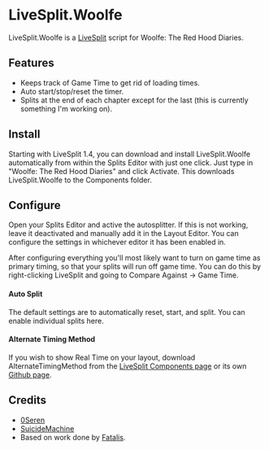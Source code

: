 LiveSplit.Woolfe
=====================

LiveSplit.Woolfe is a [LiveSplit](https://livesplit.org/) script for Woolfe: The Red Hood Diaries.

Features
--------
  * Keeps track of Game Time to get rid of loading times.
  * Auto start/stop/reset the timer.
  * Splits at the end of each chapter except for the last (this is currently something I'm working on).
  
Install
-------
Starting with LiveSplit 1.4, you can download and install LiveSplit.Woolfe automatically from within the Splits Editor with just one click. Just type in "Woolfe: The Red Hood Diaries" and click Activate. This downloads LiveSplit.Woolfe to the Components folder.

Configure
---------
Open your Splits Editor and active the autosplitter. If this is not working, leave it deactivated and manually add it in the Layout Editor. You can configure the settings in whichever editor it has been enabled in.

After configuring everything you'll most likely want to turn on game time as primary timing, so that your splits will run off game time. You can do this by right-clicking LiveSplit and going to Compare Against -> Game Time.

#### Auto Split
The default settings are to automatically reset, start, and split. You can enable individual splits here.

#### Alternate Timing Method
If you wish to show Real Time on your layout, download AlternateTimingMethod from the [LiveSplit Components page](https://livesplit.org/components/) or its own [Github page](https://github.com/Dalet/LiveSplit.AlternateTimingMethod/releases).

Credits
-------
  * [0Seren](https://twitch.tv/0Seren)
  * [SuicideMachine](https://twitch.tv/SuicideMachine)
  * Based on work done by [Fatalis](https://twitch.tv/fatalis_).

